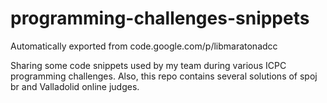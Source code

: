 # programming-challenges-snippets
Automatically exported from code.google.com/p/libmaratonadcc

Sharing some code snippets used by my team during various ICPC programming challenges. Also, this repo contains several solutions of spoj br and Valladolid online judges.
